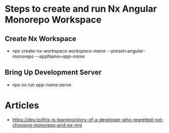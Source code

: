 # Steps to create and run Nx Angular Monorepo Workspace

## Create Nx Workspace
- npx create-nx-workspace _workspace-name_ --preset=angular-monorepo --appName=_app-name_

## Bring Up Development Server
- npx nx run _app-name_:serve



# Articles
- https://dev.to/this-is-learning/story-of-a-developer-who-regretted-not-choosing-monorepo-and-nx-mni
